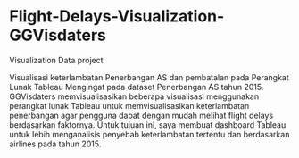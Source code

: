 # Flight-Delays-Visualization-GGVisdaters
Visualization Data project

Visualisasi keterlambatan Penerbangan AS dan pembatalan pada Perangkat Lunak Tableau Mengingat pada dataset Penerbangan AS tahun 2015.
GGVisdaters memvisualisasikan beberapa visualisasi menggunakan perangkat lunak Tableau untuk memvisualisasikan keterlambatan penerbangan agar pengguna dapat dengan mudah melihat flight delays berdasarkan faktornya. 
Untuk tujuan ini, saya membuat dashboard Tableau untuk lebih menganalisis penyebab keterlambatan tertentu dan berdasarkan airlines pada tahun 2015.
